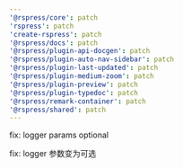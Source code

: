 ```yaml
---
'@rspress/core': patch
'rspress': patch
'create-rspress': patch
'@rspress/docs': patch
'@rspress/plugin-api-docgen': patch
'@rspress/plugin-auto-nav-sidebar': patch
'@rspress/plugin-last-updated': patch
'@rspress/plugin-medium-zoom': patch
'@rspress/plugin-preview': patch
'@rspress/plugin-typedoc': patch
'@rspress/remark-container': patch
'@rspress/shared': patch
---
```


fix: logger params optional

fix: logger 参数变为可选
